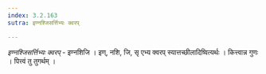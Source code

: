 ```yaml
---
index: 3.2.163
sutra: इण्नश्जिसर्त्तिभ्यः क्वरप्

---
```

_इण्नश्जिसर्त्तिभ्यः क्वरप्_ - इण्नशिजि । इण्, नशि, जि, सृ एभ्य क्वरप् स्यात्तच्छीलादिष्वित्यर्थः । कित्त्वान्न गुणः । पित्त्वं तु तुगर्थम् । 